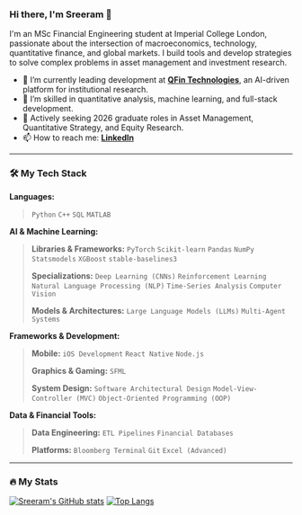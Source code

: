 ### Hi there, I'm Sreeram 👋

I'm an MSc Financial Engineering student at Imperial College London, passionate about the intersection of macroeconomics, technology, quantitative finance, and global markets. I build tools and develop strategies to solve complex problems in asset management and investment research.

- 🔭 I’m currently leading development at **[QFin Technologies](https://github.com/Sreeram1503/qfin-analyst-copilot-showcase)**, an AI-driven platform for institutional research.
- 🌱 I’m skilled in quantitative analysis, machine learning, and full-stack development.
- 💼 Actively seeking 2026 graduate roles in Asset Management, Quantitative Strategy, and Equity Research.
- 📫 How to reach me: **[LinkedIn](https://www.linkedin.com/in/sreeram-andra-04724629a/)**

---

### 🛠️ My Tech Stack

**Languages:**
> `Python` `C++` `SQL` `MATLAB`

**AI & Machine Learning:**
> **Libraries & Frameworks:** `PyTorch` `Scikit-learn` `Pandas` `NumPy` `Statsmodels` `XGBoost` `stable-baselines3`
>
> **Specializations:** `Deep Learning (CNNs)` `Reinforcement Learning` `Natural Language Processing (NLP)` `Time-Series Analysis` `Computer Vision`
>
> **Models & Architectures:** `Large Language Models (LLMs)` `Multi-Agent Systems`

**Frameworks & Development:**
> **Mobile:** `iOS Development` `React Native` `Node.js`
>
> **Graphics & Gaming:** `SFML`
>
> **System Design:** `Software Architectural Design` `Model-View-Controller (MVC)` `Object-Oriented Programming (OOP)`

**Data & Financial Tools:**
> **Data Engineering:** `ETL Pipelines` `Financial Databases`
>
> **Platforms:** `Bloomberg Terminal` `Git` `Excel (Advanced)`

---

### 🔥 My Stats

[![Sreeram's GitHub stats](https://github-readme-stats.vercel.app/api?username=Sreeram1503&show_icons=true&theme=radical&rank_icon=github)](https://github.com/anuraghazra/github-readme-stats)
[![Top Langs](https://github-readme-stats.vercel.app/api/top-langs/?username=Sreeram1503&layout=compact&theme=radical)](https://github.com/anuraghazra/github-readme-stats)
